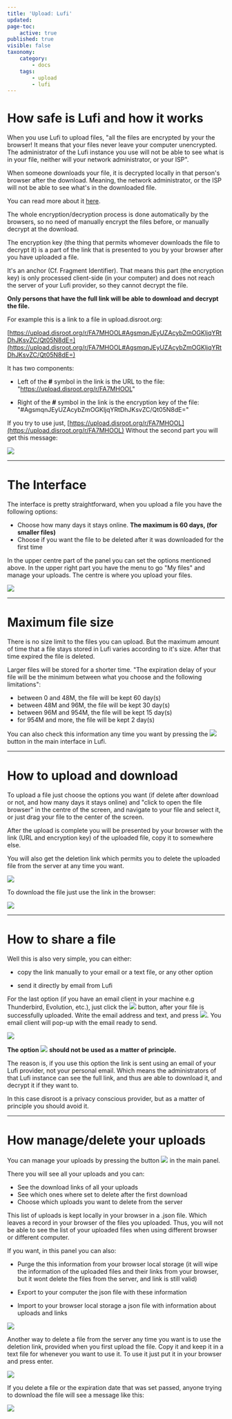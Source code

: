 ```yaml
---
title: 'Upload: Lufi'
updated:
page-toc:
    active: true
published: true
visible: false
taxonomy:
    category:
        - docs
    tags:
        - upload
        - lufi
---
```


# How safe is Lufi and how it works

When you use Lufi to upload files, "all the files are encrypted by your the browser! It means that your files never leave your computer unencrypted. The administrator of the Lufi instance you use will not be able to see what is in your file, neither will your network administrator, or your ISP".

When someone downloads your file, it is decrypted locally in that person's browser after the download. Meaning, the network administrator, or the ISP will not be able to see what's in the downloaded file.

You can read more about it [here](https://git.framasoft.org/luc/lufi).

The whole encryption/decryption process is done automatically by the browsers, so no need of manually encrypt the files before, or manually decrypt at the download.

The encryption key (the thing that permits whomever downloads the file to decrypt it) is a part of the link that is presented to you by your browser after you have uploaded a file.

It's an anchor (Cf. Fragment Identifier). That means this part (the encryption key) is only processed client-side (in your computer) and does not reach the server of your Lufi provider, so they cannot decrypt the file.

**Only persons that have the full link will be able to download and decrypt the file.**

For example this is a link to a file in upload.disroot.org:

[https://upload.disroot.org/r/FA7MHOOL#AgsmqnJEyUZAcybZmOGKljqYRtDhJKsvZC/Qt05N8dE=](https://upload.disroot.org/r/FA7MHOOL#AgsmqnJEyUZAcybZmOGKljqYRtDhJKsvZC/Qt05N8dE=)

It has two components:

* Left of the **#** symbol in the link is the URL to the file:
"https://upload.disroot.org/r/FA7MHOOL"

* Right of the **#** symbol in the link is the encryption key of the file:
"#AgsmqnJEyUZAcybZmOGKljqYRtDhJKsvZC/Qt05N8dE="


If you try to use just, [https://upload.disroot.org/r/FA7MHOOL](https://upload.disroot.org/r/FA7MHOOL)
Without the second part you will get this message:

![](en/lufi01.png)



----------
# The Interface

The interface is pretty straightforward, when you upload a file you have the following options:

* Choose how many days it stays online. **The maximum is 60 days, (for smaller files)**
* Choose if you want the file to be deleted after it was downloaded for the first time

In the upper centre part of the panel you can set the options mentioned above. In the upper right part you have the menu to go "My files" and manage your uploads. The centre is where you upload your files.

![](en/lufi02.png)

----------

# Maximum file size

There is no size limit to the files you can upload. But the maximum amount of time that a file stays stored in Lufi varies according to it's size. After that time expired the file is deleted.

Larger files will be stored for a shorter time. "The expiration delay of your file will be the minimum between what you choose and the following limitations":

* between 0 and 48M, the file will be kept 60 day(s)
* between 48M and 96M, the file will be kept 30 day(s)
* between 96M and 954M, the file will be kept 15 day(s)
* for 954M and more, the file will be kept 2 day(s)

You can also check this information any time you want by pressing the ![](en/lufi03.png?resize=30,24) button in the main interface in Lufi.

----------

# How to upload and download

To upload a file just choose the options you want (if delete after download or not, and how many days it stays online) and "click to open the file browser" in the centre of the screen, and navigate to your file and select it, or just drag your file to the center of the screen.

After the upload is complete you will be presented by your browser with the link (URL and encryption key) of the uploaded file, copy it to somewhere else.

You will also get the deletion link which permits you to delete the uploaded file from the server at any time you want.

![](en/lufi1.gif)

To download the file just use the link in the browser:

![](en/lufi2.gif)



----------


# How to share a file

Well this is also very simple, you can either:

* copy the link manually to your email or a text file, or any other option

* send it directly by email from Lufi

For the last option (if you have an email client in your machine e.g Thunderbird, Evolution, etc.), just click the ![](lufi04.png?resize=200,30) button, after your file is successfully uploaded. Write the email address and text, and press ![](lufi05.png?resize=280,30). You email client will pop-up with the email ready to send.

![](en/lufi3.gif)

**The option** ![](en/lufi06.png?resize=180,25) **should not be used as a matter of principle.**

The reason is, if you use this option the link is sent using an email of your Lufi provider, not your personal email. Which means the administrators of that Lufi instance can see the full link, and thus are able to download it, and decrypt it if they want to.

In this case disroot is a privacy conscious provider, but as a matter of principle you should avoid it.  



----------

# How manage/delete your uploads

You can manage your uploads by pressing the button ![](en/lufi07.png?resize=60,40) in the main panel.

There you will see all your uploads and you can:

* See the download links of all your uploads
* See which ones where set to delete after the first download
* Choose which uploads you want to delete from the server

 This list of uploads is kept locally in your browser in a .json file. Which leaves a record in your browser of the files you uploaded. Thus, you will not be able to see the list of your uploaded files when using different browser or different computer.

If you want, in this panel you can also:

* Purge the this information from your browser local storage (it will wipe the information of the uploaded files and their links from your browser, but it wont delete the files from the server, and link is still valid)

* Export to your computer the json file with these information

* Import to your browser local storage a json file with information about uploads and links

![](en/lufi4.gif)

Another way to delete a file from the server any time you want is to use the deletion link, provided when you first upload the file. Copy it and keep it in a text file for whenever you want to use it.
To use it just put it in your browser and press enter.

![](en/lufi08.png)

If you delete a file or the expiration date that was set passed, anyone trying to download the file will see a message like this:

![](en/lufi09.png)
